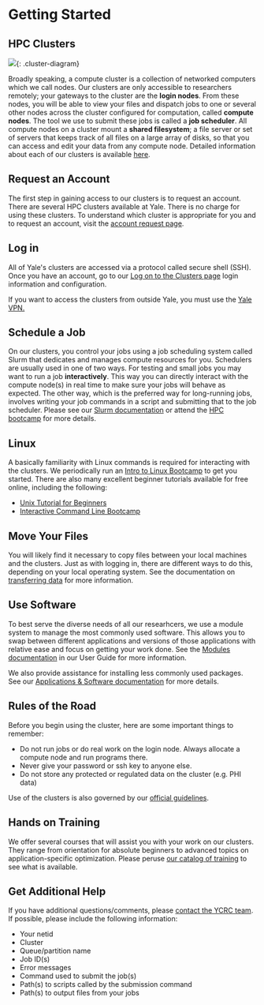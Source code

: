 # Getting Started

## HPC Clusters

[![](/img/cluster.png)](/img/clusters.png){: .cluster-diagram}

Broadly speaking, a compute cluster is a collection of networked computers which we call nodes. Our clusters are only accessible to researchers remotely; your gateways to the cluster are the **login nodes**. From these nodes, you will be able to view your files and dispatch jobs to one or several other nodes across the cluster configured for computation, called  **compute nodes**. The tool we use to submit these jobs is called a **job scheduler**. All compute nodes on a cluster mount a **shared filesystem**; a file server or set of servers that keeps track of all files on a large array of disks, so that you can access and edit your data from any compute node. Detailed information about each of our clusters is available [here](clusters).

## Request an Account

The first step in gaining access to our clusters is to request an account. There are several HPC clusters available at Yale. There is no charge for using these clusters. To understand which cluster is appropriate for you and to request an account, visit the [account request page](https://research.computing.yale.edu/account-request).

## Log in

All of Yale's clusters are accessed via a protocol called secure shell (SSH). Once you have an account, go to our [Log on to the Clusters page](access) login information and configuration.

If you want to access the clusters from outside Yale, you must use the [Yale VPN.](access/vpn)

## Schedule a Job

On our clusters, you control your jobs using a job scheduling system called Slurm that dedicates and manages compute resources for you. Schedulers are usually used in one of two ways. For testing and small jobs you may want to run a job **interactively**. This way you can directly interact with the compute node(s) in real time to make sure your jobs will behave as expected. The other way, which is the preferred way for long-running jobs, involves writing your job commands in a script and submitting that to the job scheduler. Please see our [Slurm documentation](job-scheduling) or attend the [HPC bootcamp](https://research.computing.yale.edu/training/ycrc-bootcamps/ycrc-bootcamp-practical-hpc) for more details.

## Linux

A basically familiarity with Linux commands is required for interacting with the clusters. We periodically run an [Intro to Linux Bootcamp](https://research.computing.yale.edu/training/ycrc-bootcamps/practical-introduction-linux) to get you started. There are also many excellent beginner tutorials available for free online, including the following:

* [Unix Tutorial for Beginners](http://www.ee.surrey.ac.uk/Teaching/Unix/index.html)
* [Interactive Command Line Bootcamp](http://rik.smith-unna.com/command_line_bootcamp/)

## Move Your Files

You will likely find it necessary to copy files between your local machines and the clusters. Just as with logging in, there are different ways to do this, depending on your local operating system. See the documentation on [transferring data](data/transfer) for more information.

## Use Software

To best serve the diverse needs of all our researhcers, we use a module system to manage the most commonly used software. This allows you to swap between different applications and versions of those applications with relative ease and focus on getting your work done. See the [Modules documentation](applications/modules) in our User Guide for more information.

We also provide assistance for installing less commonly used packages. See our [Applications & Software documentation](applications) for more details.

## Rules of the Road

Before you begin using the cluster, here are some important things to remember:

* Do not run jobs or do real work on the login node. Always allocate a compute node and run programs there.
* Never give your password or ssh key to anyone else.
* Do not store any protected or regulated data on the cluster (e.g. PHI data)

Use of the clusters is also governed by our [official guidelines](https://research.computing.yale.edu/services/high-performance-computing/hpc-principles).

## Hands on Training

We offer several courses that will assist you with your work on our clusters. They range from orientation for absolute beginners to advanced topics on application-specific optimization. Please peruse [our catalog of training](https://research.computing.yale.edu/training/ycrc-bootcamps) to see what is available.

## Get Additional Help

If you have additional questions/comments, please [contact the YCRC team](mailto:hpc@yale.edu). If possible, please include the following information:

* Your netid
* Cluster
* Queue/partition name
* Job ID(s)
* Error messages
* Command used to submit the job(s)
* Path(s) to scripts called by the submission command
* Path(s) to output files from your jobs